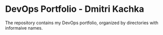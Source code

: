 # DevOps Portfolio - Dmitri Kachka

The repository contains my DevOps portfolio, organized by directories with informaive names.

